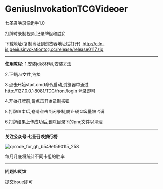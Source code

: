 # GeniusInvokationTCGVideoer
七圣召唤录像助手1.0

打牌时录制视频,记录牌组和胜负

下载地址(复制地址到浏览器地址栏打开): http://cdn-js.geniusinvokationtcg.cc/release/release0117.zip
  
***
**使用教程:**
1.安装jdk8环境,[安装方法](https://blog.csdn.net/qq_35160479/article/details/120685795)

2.下载jar文件,链接

3.点击开始start.cmd命令启动,浏览器中通过 http://127.0.0.1:8081/TCG/front/login
登录即可

4.开始打牌前,请点击开始录制按钮

5.打牌结束后,也请点击关闭录制,防止硬盘容量被占满

6.打牌结果上传成功后,删除目录下的png文件以清理

***
**关注公众号:七圣召唤排行榜**

![qrcode_for_gh_b549ef590115_258](https://user-images.githubusercontent.com/3366494/212618211-3b767b27-529d-40d4-bc45-91a4336eba59.jpg)

每月月底将统计不同卡组的胜率

***
**问题和反馈**

提交issue即可

